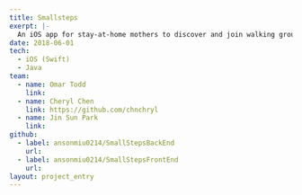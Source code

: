 ```yaml
---
title: Smallsteps
exerpt: |-
  An iOS app for stay-at-home mothers to discover and join walking groups around their area.
date: 2018-06-01
tech:
  - iOS (Swift)
  - Java
team:
  - name: Omar Todd
    link: 
  - name: Cheryl Chen
    link: https://github.com/chnchryl
  - name: Jin Sun Park
    link: 
github:
  - label: ansonmiu0214/SmallStepsBackEnd
    url: 
  - label: ansonmiu0214/SmallStepsFrontEnd
    url:
layout: project_entry
---
```

 
